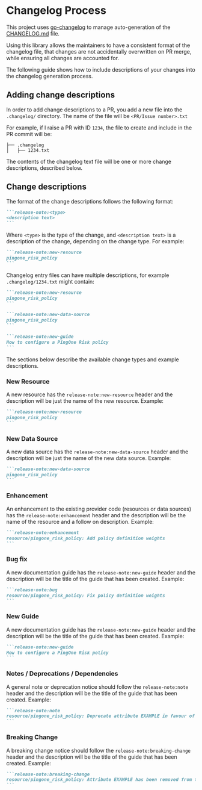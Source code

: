 # Changelog Process

This project uses [go-changelog](https://github.com/hashicorp/go-changelog) to manage auto-generation of the [CHANGELOG.md](../CHANGELOG.md) file.

Using this library allows the maintainers to have a consistent format of the changelog file, that changes are not accidentally overwritten on PR merge, while ensuring all changes are accounted for.

The following guide shows how to include descriptions of your changes into the changelog generation process.

## Adding change descriptions

In order to add change descriptions to a PR, you add a new file into the `.changelog/` directory.  The name of the file will be `<PR/Issue number>.txt`

For example, if I raise a PR with ID `1234`, the file to create and include in the PR commit will be:

```
├── .changelog
│   ├── 1234.txt
```

The contents of the changelog text file will be one or more change descriptions, described below.

## Change descriptions

The format of the change descriptions follows the following format:
``````markdown
```release-note:<type>
<description text>
```
``````
Where `<type>` is the type of the change, and `<description text>` is a description of the change, depending on the change type.  For example:

``````markdown
```release-note:new-resource
pingone_risk_policy
```
``````

Changelog entry files can have multiple descriptions, for example `.changelog/1234.txt` might contain:
``````markdown
```release-note:new-resource
pingone_risk_policy
```

```release-note:new-data-source
pingone_risk_policy
```

```release-note:new-guide
How to configure a PingOne Risk policy
```
``````

The sections below describe the available change types and example descriptions.

### New Resource

A new resource has the `release-note:new-resource` header and the description will be just the name of the new resource.  Example:

``````markdown
```release-note:new-resource
pingone_risk_policy
```
``````

### New Data Source

A new data source has the `release-note:new-data-source` header and the description will be just the name of the new data source.  Example:

``````markdown
```release-note:new-data-source
pingone_risk_policy
```
``````

### Enhancement

An enhancement to the existing provider code (resources or data sources) has the `release-note:enhancement` header and the description will be the name of the resource and a follow on description.  Example:

``````markdown
```release-note:enhancement
resource/pingone_risk_policy: Add policy definition weights
```
``````

### Bug fix

A new documentation guide has the `release-note:new-guide` header and the description will be the title of the guide that has been created.  Example:

``````markdown
```release-note:bug
resource/pingone_risk_policy: Fix policy definition weights
```
``````

### New Guide

A new documentation guide has the `release-note:new-guide` header and the description will be the title of the guide that has been created.  Example:

``````markdown
```release-note:new-guide
How to configure a PingOne Risk policy
```
``````

### Notes / Deprecations / Dependencies

A general note or deprecation notice should follow the `release-note:note` header and the description will be the title of the guide that has been created.  Example:

``````markdown
```release-note:note
resource/pingone_risk_policy: Deprecate attribute EXAMPLE in favour of EXAMPLE
```
``````

### Breaking Change

A breaking change notice should follow the `release-note:breaking-change` header and the description will be the title of the guide that has been created.  Example:

``````markdown
```release-note:breaking-change
resource/pingone_risk_policy: Attribute EXAMPLE has been removed from the resource
```
``````